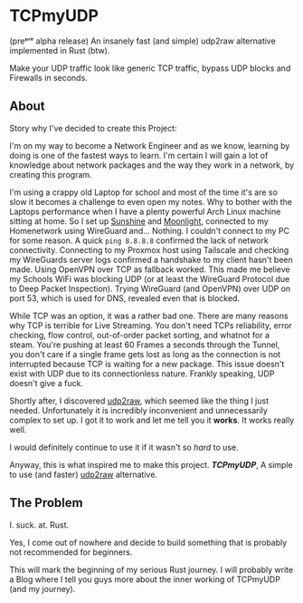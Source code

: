 
# TCPmyUDP
(preᵖʳᵉ alpha release) An insanely fast (and simple) udp2raw alternative implemented in Rust (btw).

Make your UDP traffic look like generic TCP traffic, bypass UDP blocks and Firewalls in seconds.

## About
Story why I've decided to create this Project:

I'm on my way to become a Network Engineer and as we know, learning by doing is one of the fastest ways to learn. I'm certain I will gain a lot of knowledge about network packages and the way they work in a network, by creating this program.

I'm using a crappy old Laptop for school and most of the time it's are so slow it becomes a challenge to even open my notes. Why to bother with the Laptops performance when I have a plenty powerful Arch Linux machine sitting at home. So I set up [Sunshine](https://github.com/LizardByte/Sunshine) and [Moonlight](https://github.com/moonlight-stream), connected to my Homenetwork using WireGuard and... Nothing. I couldn't connect to my PC for some reason. A quick `ping 8.8.8.8` confirmed the lack of network connectivity. Connecting to my Proxmox host using Tailscale and checking my WireGuards server logs confirmed a handshake to my client hasn't been made. Using OpenVPN over TCP as fallback worked. This made me believe my Schools WiFi was blocking UDP (or at least the WireGuard Protocol due to Deep Packet Inspection). Trying WireGuard (and OpenVPN) over UDP on port 53, which is used for DNS, revealed even that is blocked.

While TCP was an option, it was a rather bad one. There are many reasons why TCP is terrible for Live Streaming. You don't need TCPs reliability, error checking, flow control, out-of-order packet sorting, and whatnot for a steam. You're pushing at least 60 Frames a seconds through the Tunnel, you don't care if a single frame gets lost as long as the connection is not interrupted because TCP is waiting for a new package. This issue doesn't exist with UDP due to its connectionless nature. Frankly speaking, UDP doesn't give a fuck.

Shortly after, I discovered [udp2raw](https://github.com/wangyu-/udp2raw), which seemed like the thing I just needed. Unfortunately it is incredibly inconvenient and unnecessarily complex to set up. I got it to work and let me tell you it **works**. It works really well.

I would definitely continue to use it if it wasn't so *hard* to use.

Anyway, this is what inspired me to make this project. ***TCPmyUDP***, A simple to use (and faster) [udp2raw](https://github.com/wangyu-/udp2raw) alternative.

## The Problem
I. suck. at. Rust.

Yes, I come out of nowhere and decide to build something that is probably not recommended for beginners.

This will mark the beginning of my serious Rust journey. I will probably write a Blog where I tell you guys more about the inner working of TCPmyUDP (and my journey).
